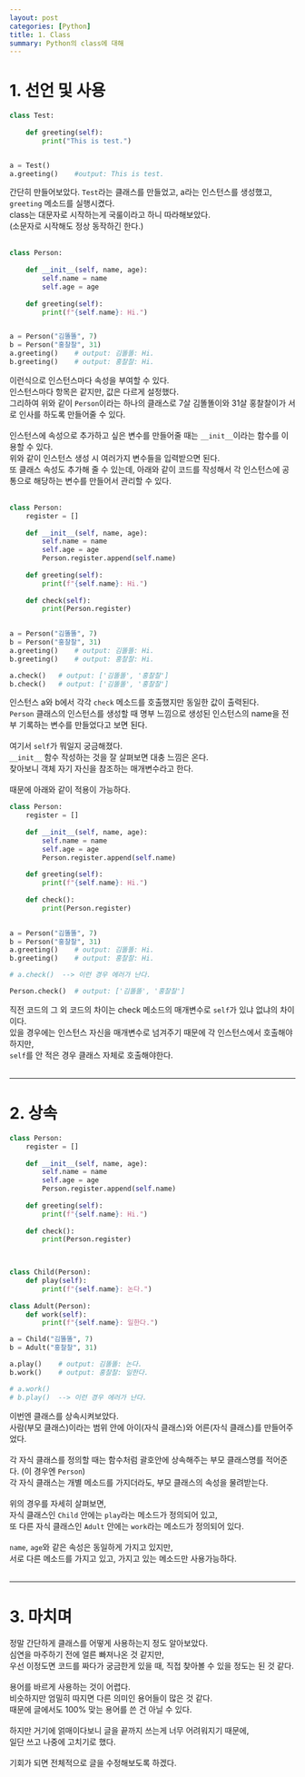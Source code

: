 ```yaml
---
layout: post
categories: [Python]
title: 1. Class
summary: Python의 class에 대해
---
```


# 1. 선언 및 사용

```py
class Test:
    
    def greeting(self):
        print("This is test.")


a = Test()
a.greeting()    #output: This is test.
```
간단히 만들어보았다. `Test`라는 클래스를 만들었고, a라는 인스턴스를 생성했고, `greeting` 메소드를 실행시켰다.<br>
class는 대문자로 시작하는게 국룰이라고 하니 따라해보았다.<br>
(소문자로 시작해도 정상 동작하긴 한다.)<br>
<br>

```py
class Person:
    
    def __init__(self, name, age):
        self.name = name
        self.age = age 
    
    def greeting(self):
        print(f"{self.name}: Hi.")


a = Person("김똘똘", 7)
b = Person("홍찰찰", 31)
a.greeting()    # output: 김똘똘: Hi.
b.greeting()    # output: 홍찰찰: Hi.
```
이런식으로 인스턴스마다 속성을 부여할 수 있다.<br>
인스턴스마다 항목은 같지만, 값은 다르게 설정했다.<br>
그리하여 위와 같이 `Person`이라는 하나의 클래스로 7살 김똘똘이와 31살 홍찰찰이가 서로 인사를 하도록 만들어줄 수 있다.<br>
<br>
인스턴스에 속성으로 추가하고 싶은 변수를 만들어줄 때는 `__init__`이라는 함수를 이용할 수 있다.<br>
위와 같이 인스턴스 생성 시 여러가지 변수들을 입력받으면 된다.<br>
또 클래스 속성도 추가해 줄 수 있는데, 아래와 같이 코드를 작성해서 각 인스턴스에 공통으로 해당하는 변수를 만들어서 관리할 수 있다.<br>
<br>

```py
class Person:
    register = []
    
    def __init__(self, name, age):
        self.name = name
        self.age = age 
        Person.register.append(self.name)
    
    def greeting(self):
        print(f"{self.name}: Hi.")
    
    def check(self):
        print(Person.register)
        

a = Person("김똘똘", 7)
b = Person("홍찰찰", 31)
a.greeting()    # output: 김똘똘: Hi.
b.greeting()    # output: 홍찰찰: Hi.

a.check()   # output: ['김똘똘', '홍찰찰']
b.check()   # output: ['김똘똘', '홍찰찰']
```
인스턴스 a와 b에서 각각 `check` 메소드를 호출했지만 동일한 값이 출력된다.<br>
`Person` 클래스의 인스턴스를 생성할 때 명부 느낌으로 생성된 인스턴스의 name을 전부 기록하는 변수를 만들었다고 보면 된다.<br>
<br>
여기서 `self`가 뭐일지 궁금해졌다.<br>
`__init__` 함수 작성하는 것을 잘 살펴보면 대충 느낌은 온다.<br>
찾아보니 객체 자기 자신을 참조하는 매개변수라고 한다.<br>
<br>
때문에 아래와 같이 적용이 가능하다.<br>

```py
class Person:
    register = []
    
    def __init__(self, name, age):
        self.name = name
        self.age = age 
        Person.register.append(self.name)
    
    def greeting(self):
        print(f"{self.name}: Hi.")
    
    def check():
        print(Person.register)    
    

a = Person("김똘똘", 7)
b = Person("홍찰찰", 31)
a.greeting()    # output: 김똘똘: Hi.
b.greeting()    # output: 홍찰찰: Hi.

# a.check()  --> 이런 경우 에러가 난다.

Person.check()  # output: ['김똘똘', '홍찰찰']
```
직전 코드의 그 외 코드의 차이는 check 메소드의 매개변수로 `self`가 있냐 없냐의 차이이다.<br>
있을 경우에는 인스턴스 자신을 매개변수로 넘겨주기 때문에 각 인스턴스에서 호출해야하지만,<br>
`self`를 안 적은 경우 클래스 자체로 호출해야한다.<br>
<br>

---

# 2. 상속
```py
class Person:
    register = []
    
    def __init__(self, name, age):
        self.name = name
        self.age = age 
        Person.register.append(self.name)
    
    def greeting(self):
        print(f"{self.name}: Hi.")
    
    def check():
        print(Person.register)    
    


class Child(Person):
    def play(self):
        print(f"{self.name}: 논다.")
        
class Adult(Person):
    def work(self):
        print(f"{self.name}: 일한다.")

a = Child("김똘똘", 7)
b = Adult("홍찰찰", 31)

a.play()    # output: 김똘똘: 논다.
b.work()    # output: 홍찰찰: 일한다.

# a.work()
# b.play()  --> 이런 경우 에러가 난다.
```
이번엔 클래스를 상속시켜보았다.<br>
사람(부모 클래스)이라는 범위 안에 아이(자식 클래스)와 어른(자식 클래스)를 만들어주었다.<br>
<br>
각 자식 클래스를 정의할 때는 함수처럼 괄호안에 상속해주는 부모 클래스명를 적어준다. (이 경우엔 `Person`)<br>
각 자식 클래스는 개별 메소드를 가지더라도, 부모 클래스의 속성을 물려받는다.<br>
<br>
위의 경우를 자세히 살펴보면,<br>
자식 클래스인 `Child` 안에는 `play`라는 메소드가 정의되어 있고,<br>
또 다른 자식 클래스인 `Adult` 안에는 `work`라는 메소드가 정의되어 있다.<br>
<br>
`name`, `age`와 같은 속성은 동일하게 가지고 있지만,<br>
서로 다른 메소드를 가지고 있고, 가지고 있는 메소드만 사용가능하다.<br>
<br>

---

# 3. 마치며

정말 간단하게 클래스를 어떻게 사용하는지 정도 알아보았다.<br>
심연을 마주하기 전에 얼른 빠져나온 것 같지만,<br>
우선 이정도면 코드를 짜다가 궁금한게 있을 때, 직접 찾아볼 수 있을 정도는 된 것 같다.<br>
<br>
용어를 바르게 사용하는 것이 어렵다.<br>
비슷하지만 엄밀히 따지면 다른 의미인 용어들이 많은 것 같다.<br>
때문에 글에서도 100% 맞는 용어를 쓴 건 아닐 수 있다.<br>
<br>
하지만 거기에 얽매이다보니 글을 끝까지 쓰는게 너무 어려워지기 때문에,<br>
일단 쓰고 나중에 고치기로 했다.<br>
<br>
기회가 되면 전체적으로 글을 수정해보도록 하겠다.<br>
<br>

